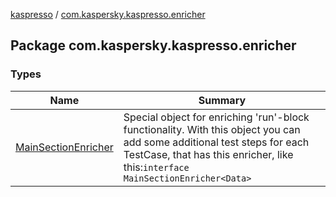 [kaspresso](../index.md) / [com.kaspersky.kaspresso.enricher](./index.md)

## Package com.kaspersky.kaspresso.enricher

### Types

| Name | Summary |
|---|---|
| [MainSectionEnricher](-main-section-enricher/index.md) | Special object for enriching 'run'-block functionality. With this object you can add some additional test steps for each TestCase, that has this enricher, like this:`interface MainSectionEnricher<Data>` |
